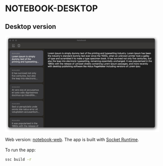 # NOTEBOOK-DESKTOP

## Desktop version 

![screenshot](src/images/notebook.png)

Web version: [notebook-web](https://github.com/HelloXiuXiu/notebook-web).
The app is built with [Socket Runtime](https://socketsupply.co/guides/).
<br>
<br>
To run the app:
```sh
ssc build -r
```
